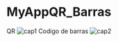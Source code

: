# MyAppQR_Barras
QR
![cap1](https://github.com/William-Vera/MyAppQR_Barras/assets/108200901/9da299de-810b-4739-9b9d-4e5b1a761369)
Codigo de barras
![cap2](https://github.com/William-Vera/MyAppQR_Barras/assets/108200901/39d2e758-e169-4af1-a300-640852ad0f5f)
